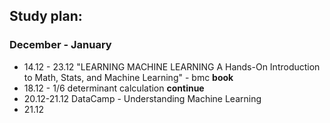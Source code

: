 ## Study plan:
### December - January
<ul>
<li> 14.12 - 23.12 "LEARNING MACHINE LEARNING A Hands-On Introduction to Math, Stats, and Machine Learning" - bmc <strong>book</strong>
<li> 18.12 - 1/6 determinant calculation <strong> continue </strong>
<li> 20.12-21.12 DataCamp - Understanding Machine Learning
<li> 21.12
</ul>


